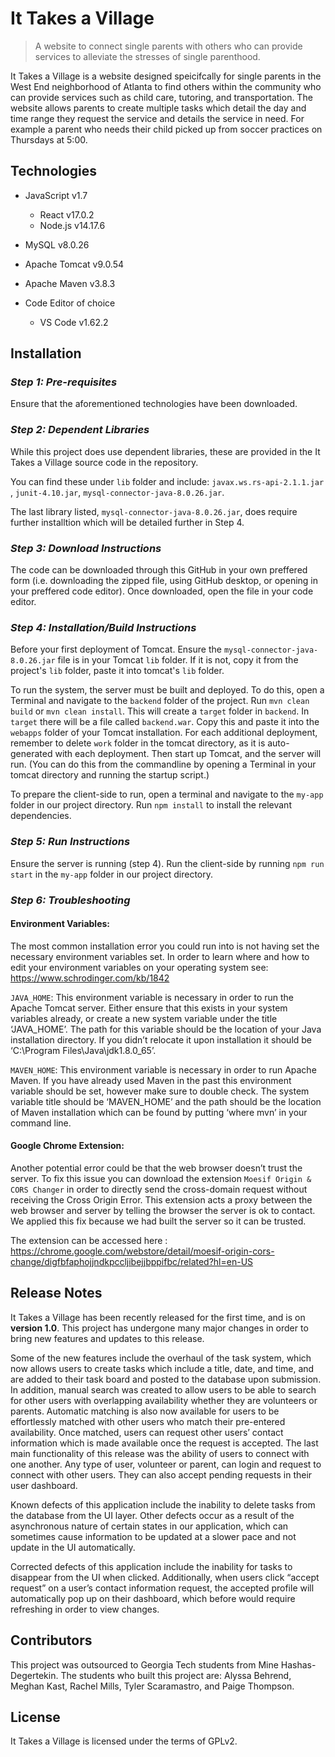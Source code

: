 # It Takes a Village
> A website to connect single parents with others who can provide services to alleviate the stresses of single parenthood.

It Takes a Village is a website designed speicifcally for single parents in the West End neighborhood of Atlanta to find others within the community who can provide services such as child care, tutoring, and transportation. The website allows parents to create multiple tasks which detail the day and time range they request the service and details the service in need. For example a parent who needs their child picked up from soccer practices on Thursdays at 5:00.
##

## Technologies

- JavaScript v1.7
  - React v17.0.2
  - Node.js v14.17.6

- MySQL v8.0.26
- Apache Tomcat v9.0.54
- Apache Maven v3.8.3
- Code Editor of choice 
  - VS Code v1.62.2

## Installation 

### *Step 1: Pre-requisites*

Ensure that the aforementioned technologies have been downloaded.

### *Step 2: Dependent Libraries*

While this project does use dependent libraries, these are provided in the It Takes a Village source code in the repository. 

You can find these under `lib` folder and include: `javax.ws.rs-api-2.1.1.jar` , `junit-4.10.jar`, `mysql-connector-java-8.0.26.jar`.

The last library listed, `mysql-connector-java-8.0.26.jar`, does require further installtion which will be detailed further in Step 4.


### *Step 3: Download Instructions*

The code can be downloaded through this GitHub in your own preffered form (i.e. downloading the zipped file, using GitHub desktop, or opening in your preffered code editor).
Once downloaded, open the file in your code editor. 


### *Step 4: Installation/Build Instructions*
Before your first deployment of Tomcat. Ensure the `mysql-connector-java-8.0.26.jar` file is in your Tomcat `lib` folder. If it is not, copy it from the project's `lib` folder, paste it into tomcat's `lib` folder. 

To run the system, the server must be built and deployed. To do this, open a Terminal and navigate to the `backend` folder of the project. Run `mvn clean build` or `mvn clean install`. This will create a `target` folder in `backend`. In `target` there will be a file called `backend.war`. Copy this and paste it into the `webapps` folder of your Tomcat installation. For each additional deployment, remember to delete `work` folder in the tomcat directory, as it is auto-generated with each deployment. Then start up Tomcat, and the server will run. (You can do this from the commandline by opening a Terminal in your tomcat directory and running the startup script.)

To prepare the client-side to run, open a terminal and navigate to the `my-app` folder in our project directory. Run `npm install` to install the relevant dependencies.


### *Step 5: Run Instructions*
Ensure the server is running (step 4). Run the client-side by running `npm run start` in the `my-app` folder in our project directory.

### *Step 6: Troubleshooting*

#### Environment Variables:
The most common installation error you could run into is not having set the necessary environment variables set.
In order to learn where and how to edit your environment variables on your operating system see: https://www.schrodinger.com/kb/1842 

`JAVA_HOME`: This environment variable is necessary in order to run the Apache Tomcat server. Either ensure that this exists in your system variables already, or create a new system variable under the title ‘JAVA_HOME’. The path for this variable should be the location of your Java installation directory. If you didn’t relocate it upon installation it should be ‘C:\Program Files\Java\jdk1.8.0_65’.

`MAVEN_HOME`: This environment variable is necessary in order to run Apache Maven. If you have already used Maven in the past this environment variable should be set, however make sure to double check. The system variable title should be ‘MAVEN_HOME’ and the path should be the location of Maven installation which can be found by putting ‘where mvn’ in your command line. 

#### Google Chrome Extension:
Another potential error could be that the web browser doesn’t trust the server. To fix this issue you can download the extension `Moesif Origin & CORS Changer` in order to directly send the cross-domain request without receiving the Cross Origin Error. This extension acts a proxy between the web browser and server by telling the browser the server is ok to contact. We applied this fix because we had built the server so it can be trusted.

The extension can be accessed here : https://chrome.google.com/webstore/detail/moesif-origin-cors-change/digfbfaphojjndkpccljibejjbppifbc/related?hl=en-US 


## Release Notes

It Takes a Village has been recently released for the first time, and is on **version 1.0**. 
This project has undergone many major changes in order to bring new features and updates to this release. 

Some of the new features include the overhaul of the task system, which now allows users to create tasks which include a title, date, and time, and are added to their task board and posted to the database upon submission. 
In addition, manual search was created to allow users to be able to search for other users with overlapping availability whether they are volunteers or parents. Automatic matching is also now available for users to be effortlessly matched with other users who match their pre-entered availability. Once matched, users can request other users’ contact information which is made available once the request is accepted.
The last main functionality of this release was the ability of users to connect with one another. Any type of user, volunteer or parent, can login and request to connect with other users. They can also accept pending requests in their user dashboard.

Known defects of this application include the inability to delete tasks from the database from the UI layer. Other defects occur as a result of the asynchronous nature of certain states in our application, which can sometimes cause information to be updated at a slower pace and not update in the UI automatically.

Corrected defects of this application include the inability for tasks to disappear from the UI when clicked. Additionally, when users click “accept request” on a user’s contact information request, the accepted profile will automatically pop up on their dashboard, which before would require refreshing in order to view changes.

## Contributors 

This project was outsourced to Georgia Tech students from Mine Hashas-Degertekin. 
The students who built this project are: Alyssa Behrend, Meghan Kast, Rachel Mills, Tyler Scaramastro, and Paige Thompson.

## License

It Takes a Village is licensed under the terms of GPLv2.


